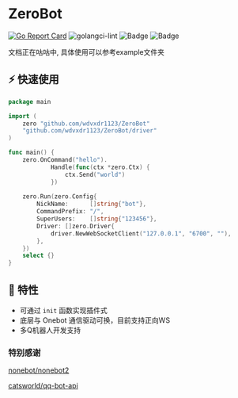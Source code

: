 # ZeroBot
[![Go Report Card](https://goreportcard.com/badge/github.com/wdvxdr1123/ZeroBot)](https://goreportcard.com/report/github.com/github.com/wdvxdr1123/ZeroBot)
![golangci-lint](https://github.com/wdvxdr1123/ZeroBot/workflows/golang-ci/badge.svg)
![Badge](https://img.shields.io/badge/OneBot-v11-black)
![Badge](https://img.shields.io/badge/gocqhttp-v0.9.40fix2-black)

文档正在咕咕中, 具体使用可以参考example文件夹

## ⚡️ 快速使用

```go
package main

import (
	zero "github.com/wdvxdr1123/ZeroBot"
	"github.com/wdvxdr1123/ZeroBot/driver"
)

func main() {
	zero.OnCommand("hello").
            Handle(func(ctx *zero.Ctx) {
                ctx.Send("world")
            })
	
	zero.Run(zero.Config{
		NickName:      []string{"bot"},
		CommandPrefix: "/",
		SuperUsers:    []string{"123456"},
		Driver: []zero.Driver{
			driver.NewWebSocketClient("127.0.0.1", "6700", ""),
		},
	})
	select {}
}
```

## 🎯 特性

- 可通过 `init` 函数实现插件式
- 底层与 Onebot 通信驱动可换，目前支持正向WS
- 多Q机器人开发支持

### 特别感谢

[nonebot/nonebot2](https://github.com/nonebot/nonebot2)

[catsworld/qq-bot-api](https://github.com/catsworld/qq-bot-api)